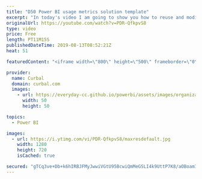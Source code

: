 ```yaml
---
title: "D50 Power BI usage metrics solution template"
excerpt: "In today's video I am going to show you how to reuse and modify your power bi Usage reports :)  This trick was shared by Kasper DeJonge here: https://www.kasperonbi.com/build-your-own-usage-report-with-power-bi/ and there you will find the link to Gilbert's post too. Enjoy!  You can download the pbix"
originalUrl: https://youtube.com/watch?v=PDR-QfkpvS8
type: video
price: Free
length: PT11M15S
publishedDateTime: 2019-08-13T08:52:21Z
heat: 51

featuredContent: "<iframe width=\"800\" height=\"500\" frameborder=\"0\" src=\"https://www.youtube.com/embed/PDR-QfkpvS8\" allow=\"accelerometer; autoplay; encrypted-media; gyroscope; picture-in-picture\" allowfullscreen></iframe>"

provider:
  name: Curbal
  domain: curbal.com
  images:
    - url: https://everyday-cc.github.io/powerbi/assets/images/organizations/curbal.com-50x50.jpg
      width: 50
      height: 50

topics:
  - Power BI

images:
  - url: https://i.ytimg.com/vi/PDR-QfkpvS8/maxresdefault.jpg
    width: 1280
    height: 720
    isCached: true

secured: "gTCq3ve+Db+k6hIRBJFMyJwwiVGtU95BcwiQmMeGSLI4k9UttP7K8/aOBoamIJ1sx0HvjN/J8NrbcOCiTR0KKr50mqGa5ztZRsTyL0sSNDdROh9LE0AMAsyShvUtF02+6lUfnJFD88TtEP05IvIt1jR2WT8ghbQNhHHy6mDd0WUYCKvTyrzcJWpIAQupEwQNDNNafqJTe8wtU5rzVN9r2Sbeo6kisHtoo+0++3K7GIFq9Uoy0wNO2tt36r1+ykbqUFYyWIT7yRvMipiS+hxA9d0pNRO5GjgsA2msqb0kZqHw7cL1j8uaPDj9wbI7xfuN+Hz3f/G7we3SlZfMgWnB52vWn8kgrIuMNqOCfRQyJ7cOIey6UnsjZiS6v77M+iiFhoZ0dP9kFyZFca91tvMUQY49/SLdnAPUsJpLbrajIi8=;X/yHvgIhVD2NlSIzl9tbIA=="
---
```


